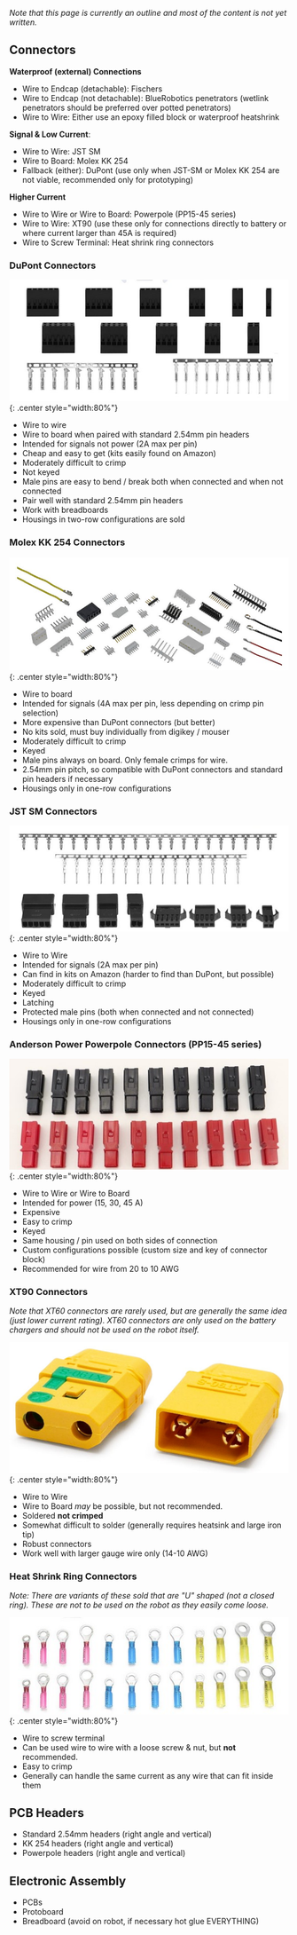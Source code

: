 
*Note that this page is currently an outline and most of the content is not yet written.*

## Connectors

**Waterproof (external) Connections**

- Wire to Endcap (detachable): Fischers
- Wire to Endcap (not detachable): BlueRobotics penetrators (wetlink penetrators should be preferred over potted penetrators)
- Wire to Wire: Either use an epoxy filled block or waterproof heatshrink 

**Signal & Low Current**:

- Wire to Wire: JST SM
- Wire to Board: Molex KK 254
- Fallback (either): DuPont (use only when JST-SM or Molex KK 254 are not viable, recommended only for prototyping)

**Higher Current**

- Wire to Wire or Wire to Board: Powerpole (PP15-45 series)
- Wire to Wire: XT90 (use these only for connections directly to battery or where current larger than 45A is required)
- Wire to Screw Terminal: Heat shrink ring connectors


### DuPont Connectors

![](./img/dupont-connectors.jpg){: .center style="width:80%"}

- Wire to wire
- Wire to board when paired with standard 2.54mm pin headers
- Intended for signals not power (2A max per pin)
- Cheap and easy to get (kits easily found on Amazon)
- Moderately difficult to crimp
- Not keyed
- Male pins are easy to bend / break both when connected and when not connected
- Pair well with standard 2.54mm pin headers
- Work with breadboards
- Housings in two-row configurations are sold


### Molex KK 254 Connectors

![](./img/kk254-connectors.jpg){: .center style="width:80%"}

- Wire to board
- Intended for signals (4A max per pin, less depending on crimp pin selection)
- More expensive than DuPont connectors (but better)
- No kits sold, must buy individually from digikey / mouser
- Moderately difficult to crimp
- Keyed
- Male pins always on board. Only female crimps for wire.
- 2.54mm pin pitch, so compatible with DuPont connectors and standard pin headers if necessary
- Housings only in one-row configurations



### JST SM Connectors

![](./img/jstsm-connectors.jpg){: .center style="width:80%"}

- Wire to Wire
- Intended for signals (2A max per pin)
- Can find in kits on Amazon (harder to find than DuPont, but possible)
- Moderately difficult to crimp
- Keyed
- Latching
- Protected male pins (both when connected and not connected)
- Housings only in one-row configurations



### Anderson Power Powerpole Connectors (PP15-45 series)

![](./img/powerpole-connectors.jpg){: .center style="width:80%"}

- Wire to Wire or Wire to Board
- Intended for power (15, 30, 45 A)
- Expensive
- Easy to crimp
- Keyed
- Same housing / pin used on both sides of connection
- Custom configurations possible (custom size and key of connector block)
- Recommended for wire from 20 to 10 AWG


### XT90 Connectors

*Note that XT60 connectors are rarely used, but are generally the same idea (just lower current rating). XT60 connectors are only used on the battery chargers and should not be used on the robot itself.*

![](./img/xt90-connectors.jpg){: .center style="width:80%"}

- Wire to Wire
- Wire to Board *may* be possible, but not recommended.
- Soldered **not crimped**
- Somewhat difficult to solder (generally requires heatsink and large iron tip)
- Robust connectors
- Work well with larger gauge wire only (14-10 AWG)



### Heat Shrink Ring Connectors

*Note: There are variants of these sold that are "U" shaped (not a closed ring). These are not to be used on the robot as they easily come loose.*

![](./img/ring-connectors.jpg){: .center style="width:80%"}

- Wire to screw terminal
- Can be used wire to wire with a loose screw & nut, but **not** recommended.
- Easy to crimp
- Generally can handle the same current as any wire that can fit inside them



## PCB Headers

- Standard 2.54mm headers (right angle and vertical)
- KK 254 headers (right angle and vertical)
- Powerpole headers (right angle and vertical)


## Electronic Assembly

- PCBs
- Protoboard
- Breadboard (avoid on robot, if necessary hot glue EVERYTHING)
